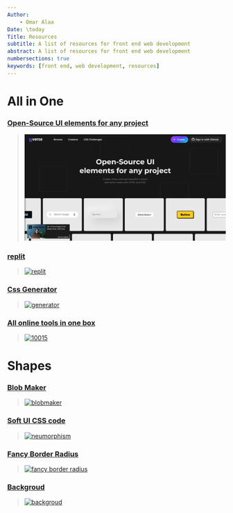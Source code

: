 ```yaml
---
Author: 
    - Omar Alaa
Date: \today
Title: Resources
subtitle: A list of resources for front end web development
abstract: A list of resources for front end web development
numbersections: true
keywords: [front end, web development, resources]
---
```


# All in One

### [Open-Source UI elements for any project](https://uiverse.io/)

> [![uiverse](./Images/universe.io.png)](https://uiverse.io/)

### [replit](https://replit.com/)

> [![replit](./Images/replit.png)](https://replit.com/)

### [Css Generator](https://www.html-code-generator.com/css/)
> [![generator](./Images/.png)](https://www.html-code-generator.com/css/)

### [All online tools in one box](https://10015.io)
> [![10015](./Images/10015.png)](https://10015.io)


# Shapes

### [Blob Maker](https://www.blobmaker.app)
> [![blobmaker](./Images/blobmaker.png)](https://www.blobmaker.app)

### [Soft UI CSS code](https://neumorphism.io/)
> [![neumorphism](./Images/neumorphism.png)](https://neumorphism.io/)

### [Fancy Border Radius](https://9elements.github.io/fancy-border-radius/#46.30.30.30--.)
> [![fancy border radius](./Images/fancy-border-radius.png)](https://9elements.github.io/fancy-border-radius/)

### [Backgroud](https://hype4.academy/tools/glassmorphism-generator)
> [![backgroud](./Images/backgroud.png)](https://hype4.academy/tools/glassmorphism-generator)

